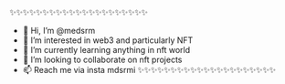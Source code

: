 ✨✨✨✨✨✨✨✨✨✨✨✨✨✨✨✨✨✨✨✨✨
- 👋 Hi, I’m @medsrm
- 👀 I’m interested in web3 and particularly NFT 
- 🌱 I’m currently learning anything in nft world
- 💞️ I’m looking to collaborate on nft projects
- 📫 Reach me via insta mdsrmi
✨✨✨✨✨✨✨✨✨✨✨✨✨✨✨✨✨✨✨✨✨
<!---
medsrm/medsrm is a ✨ special ✨ repository because its `README.md` (this file) appears on your GitHub profile.
You can click the Preview link to take a look at your changes.
--->
